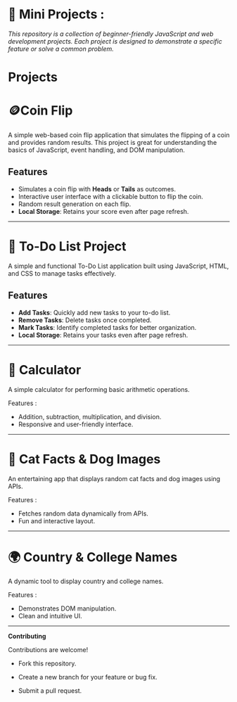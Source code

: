 # 💫 Mini Projects :
*This repository is a collection of beginner-friendly JavaScript and web development projects. Each project is designed to demonstrate a specific feature or solve a common problem.*
# Projects

# 🪙Coin Flip

A simple web-based coin flip application that simulates the flipping of a coin and provides random results. This project is great for understanding the basics of JavaScript, event handling, and DOM manipulation.

## Features

- Simulates a coin flip with **Heads** or **Tails** as outcomes.
- Interactive user interface with a clickable button to flip the coin.
- Random result generation on each flip.
- **Local Storage**: Retains your score even after page refresh.
---
# 📝 To-Do List Project

A simple and functional To-Do List application built using JavaScript, HTML, and CSS to manage tasks effectively.

## Features
- **Add Tasks**: Quickly add new tasks to your to-do list.
- **Remove Tasks**: Delete tasks once completed.
- **Mark Tasks**: Identify completed tasks for better organization.
- **Local Storage**: Retains your tasks even after page refresh.
---
# 🧮 Calculator

A simple calculator for performing basic arithmetic operations.

Features :
   * Addition, subtraction, multiplication, and division.
   * Responsive and user-friendly interface.
---
# 🐾 Cat Facts & Dog Images

An entertaining app that displays random cat facts and dog images using APIs.

Features :
   * Fetches random data dynamically from APIs.
   * Fun and interactive layout.

---
# 🌍 Country & College Names

A dynamic tool to display country and college names.

Features :

  * Demonstrates DOM manipulation.
  * Clean and intuitive UI.

***

**Contributing**

Contributions are welcome!

  * Fork this repository.

  * Create a new branch for your feature or bug fix.

  * Submit a pull request.


